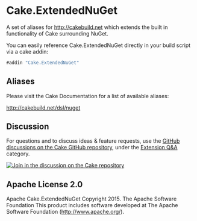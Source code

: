 # Cake.ExtendedNuGet
A set of aliases for http://cakebuild.net which extends the built in functionality of Cake surrounding NuGet.


You can easily reference Cake.ExtendedNuGet directly in your build script via a cake addin:

```csharp
#addin "Cake.ExtendedNuGet"
```

## Aliases

Please visit the Cake Documentation for a list of available aliases:

http://cakebuild.net/dsl/nuget

## Discussion

For questions and to discuss ideas & feature requests, use the [GitHub discussions on the Cake GitHub repository](https://github.com/cake-build/cake/discussions), under the [Extension Q&A](https://github.com/cake-build/cake/discussions/categories/extension-q-a) category.

[![Join in the discussion on the Cake repository](https://img.shields.io/badge/GitHub-Discussions-green?logo=github)](https://github.com/cake-build/cake/discussions)


## Apache License 2.0
Apache Cake.ExtendedNuGet Copyright 2015. The Apache Software Foundation This product includes software developed at The Apache Software Foundation (http://www.apache.org/).

